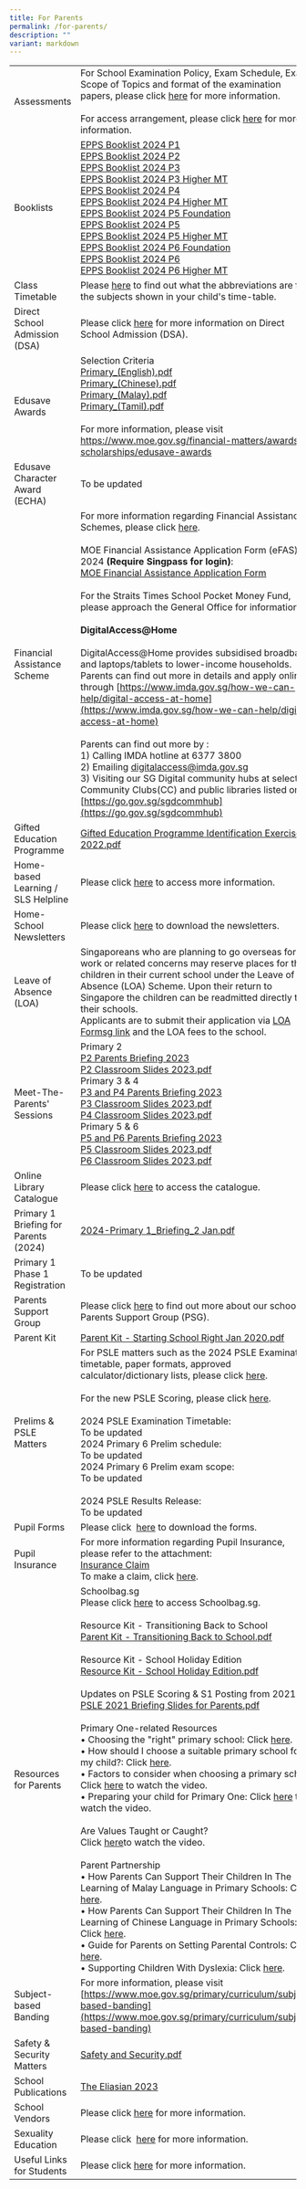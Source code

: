 ```yaml
---
title: For Parents
permalink: /for-parents/
description: ""
variant: markdown
---
```

|  |  |
|---|---|
| Assessments | For School Examination Policy, Exam Schedule, Exam Scope of Topics and format of the examination papers, please click [here](/for-parents/assessments/) for more information.<br><br>For access arrangement, please click [here](/for-parents/access-arrangement/) for more information. |
| Booklists |[EPPS Booklist 2024 P1](/files/EPPS_Booklist_2024_P1.pdf)<br>[EPPS Booklist 2024 P2](/files/EPPS_Booklist_2024_P2.pdf)<br>[EPPS Booklist 2024 P3](/files/EPPS_Booklist_2024_P3.pdf)<br>[EPPS Booklist 2024 P3 Higher MT](/files/EPPS_Booklist_2024_P3_HigherMT.pdf)<br>[EPPS Booklist 2024 P4](/files/EPPS_Booklist_2024_P4.pdf)<br>[EPPS Booklist 2024 P4 Higher MT](/files/EPPS_Booklist_2024_P4_HigherMT.pdf)<br>[EPPS Booklist 2024 P5 Foundation](/files/EPPS_Booklist_2024_P5_Foundation.pdf)<br>[EPPS Booklist 2024 P5](/files/EPPS_Booklist_2024_P5.pdf)<br>[EPPS Booklist 2024 P5 Higher MT](/files/EPPS_Booklist_2024_P5_HigherMT.pdf)<br>[EPPS Booklist 2024 P6 Foundation](/files/EPPS_Booklist_2024_P6_Foundation.pdf)<br>[EPPS Booklist 2024 P6](/files/EPPS_Booklist_2024_P6.pdf)<br>[EPPS Booklist 2024 P6 Higher MT](/files/EPPS_Booklist_2024_P6_HigherMT.pdf) |
| Class Timetable  | Please [here](https://staging.d3975mj8dcgb9n.amplifyapp.com/for-parents/class-timetable/) to find out what the abbreviations are for the subjects shown in your child's time-table. |
| Direct School Admission (DSA)  | Please click [here](https://www.moe.gov.sg/secondary/dsa) for more information on Direct School Admission (DSA). |
| Edusave Awards  | Selection Criteria <br>[Primary\_(English).pdf](/files/ea1.pdf)<br>[Primary\_(Chinese).pdf](/files/ea2.pdf)<br>[Primary\_(Malay).pdf](/files/ea3.pdf)  <br>[Primary\_(Tamil).pdf](/files/ea4.pdf) &nbsp;&nbsp;  <br><br>For more information, please visit https://www.moe.gov.sg/financial-matters/awards-scholarships/edusave-awards |
| Edusave Character Award (ECHA)   | To be updated |
| Financial Assistance Scheme  | For more information regarding Financial Assistance Schemes, please click [here](https://www.moe.gov.sg/financial-matters/financial-assistance). <br><br>MOE Financial Assistance Application Form (eFAS) for 2024  **(Require Singpass for login)**:<br>[MOE Financial Assistance Application Form](https://form.gov.sg/64e2f8f73f582600139f54ac)<br><br>For the Straits Times School Pocket Money Fund, please approach the General Office for information. <br><br>**DigitalAccess@Home**<br><br> DigitalAccess@Home provides subsidised broadband and laptops/tablets to lower-income households.<br>Parents can find out more in details and apply online through [https://www.imda.gov.sg/how-we-can-help/digital-access-at-home](https://www.imda.gov.sg/how-we-can-help/digital-access-at-home)<br><br>Parents can find out more by : <br>1) Calling IMDA hotline at 6377 3800 <br> 2) Emailing [digitalaccess@imda.gov.sg](digitalaccess@imda.gov.sg) <br> 3) Visiting our SG Digital community hubs at selected Community Clubs(CC) and public libraries listed on [https://go.gov.sg/sgdcommhub](https://go.gov.sg/sgdcommhub) <!---*NEU PC Plus Programme*<br>NEU PC Plus Programme offers low-income households with student or person with disabilities the opportunity to own a brand new computer at an affordable price. Parents can find out more in detail and apply online through [https://www.imda.gov.sg/neupc](https://www.imda.gov.sg/neupc). Parents can call the following numbers to find out more: NPP hotline number 6684 8858 or IMDA contact number 6377 3800.<br>*Home Access Programme*<br>Home Access programme provides 2 years of subsidised broadband to low-income households. Parents can find out more in details and apply online through &nbsp;[www.digitalaccess.gov.sg](http://www.digitalaccess.gov.sg/). -->|
| Gifted Education Programme  | [Gifted Education Programme Identification Exercise 2022.pdf](/files/gep.pdf) |
| Home-based Learning / SLS Helpline |  Please click [here](https://staging.d3975mj8dcgb9n.amplifyapp.com/for-parents/hbl/) to access more information. |
| Home-School Newsletters | Please click [here](https://staging.d3975mj8dcgb9n.amplifyapp.com/for-parents/newsletter/) to download the newsletters. |
| Leave of Absence (LOA) | Singaporeans who are planning to go overseas for work or related concerns may reserve places for their children in their current school under the Leave of Absence (LOA) Scheme. Upon their return to Singapore the children can be readmitted directly to their schools.<br>Applicants are to submit their application via [LOA Formsg link](https://form.gov.sg/#!/60bd8dad79dded0011f07645) and the LOA fees to the school.  |
| Meet-The-Parents' Sessions <br> |Primary 2 <br>[P2 Parents Briefing 2023](/files/p2%20parents%20briefing%202023.pdf)<br>[P2 Classroom Slides 2023.pdf](/files/mtps1.pdf)<br>Primary 3 &amp; 4<br>[P3 and P4 Parents Briefing 2023](/files/p3%20and%20p4%20parents%20briefing%202023.pdf)<br>[P3 Classroom Slides 2023.pdf](/files/mtps2.pdf)<br>[P4 Classroom Slides 2023.pdf](/files/mtps3.pdf)<br>Primary 5 &amp; 6<br>[P5 and P6 Parents Briefing 2023](/files/p5%20and%20p6%20parents%20briefing%202023.pdf)<br>[P5 Classroom Slides 2023.pdf](/files/mtps4.pdf)<br>[P6 Classroom Slides 2023.pdf](/files/mtps5.pdf) |
| Online Library Catalogue  | Please click [here](https://schoolibrary.moe.edu.sg/eliasparkpri) to access the catalogue. |
| Primary 1<br>Briefing for Parents (2024)   |[2024-Primary 1_Briefing_2 Jan.pdf](/files/2024_P1_Briefing_2_Jan.pdf) |
| Primary 1 Phase 1 Registration | To be updated |
| Parents Support Group  | Please click [here](https://sites.google.com/moe.edu.sg/eppspsg?usp=sharing) to find out more about our school's Parents Support Group (PSG).  |
| Parent Kit  | [Parent Kit - Starting School Right Jan 2020.pdf](/files/Parent%20Kit%20-%20Starting%20School%20Right%20Jan%202020.pdf)  |
| Prelims &amp; PSLE Matters  | For PSLE matters such as the 2024 PSLE Examination timetable, paper formats, approved calculator/dictionary lists, please click [here](https://www.seab.gov.sg/home/examinations/psle).<br> <br>For the new PSLE Scoring, please click [here](https://www.moe.gov.sg/microsites/psle-fsbb/psle/main.html).<br><br>2024 PSLE Examination Timetable: <br>To be updated<br>  2024 Primary 6 Prelim schedule: <br>To be updated<br>2024 Primary 6 Prelim exam scope: <br>To be updated <br><br> 2024 PSLE Results Release: <br>To be updated|
| Pupil Forms  | Please click &nbsp;[here](https://staging.d3975mj8dcgb9n.amplifyapp.com/for-parents/forms/) to download the forms. |
| Pupil Insurance  | For more information regarding Pupil Insurance, please refer to the attachment: <br>[Insurance Claim](/files/INSURANCE_CLAIMS.pdf)<br>To make a claim, click [here](https://studentgpa.incomegroupins.com.sg/#/). |
| Resources for Parents  | Schoolbag.sg<br>Please click [here](https://www.schoolbag.sg/) to access Schoolbag.sg.<br><br>Resource Kit - Transitioning Back to School <br>[Parent Kit - Transitioning Back to School.pdf](/files/pk1.pdf) <br><br>Resource Kit - School Holiday Edition<br>[Resource Kit - School Holiday Edition.pdf](/files/pk2.pdf) <br><br>Updates on PSLE Scoring &amp; S1 Posting from 2021<br>[PSLE 2021 Briefing Slides for Parents.pdf](/files/PSLE%202021%20Briefing%20Slides%20for%20Parents.pdf) <br><br>Primary One-related Resources <br>• Choosing the "right" primary school: Click [here](https://schoolbag.sg/story/choosing-the-right-primary-school-for-your-child?utm_source=newsletter&amp;utm_medium=email&amp;utm_campaign=2015#.VZYRMtKqqkr). <br>•  How should I choose a suitable primary school for my child?: Click [here](https://schoolbag.sg/story/how-should-i-choose-a-suitable-primary-school-for-my-child?utm_source=newsletter&amp;utm_medium=email&amp;utm_campaign=2015#.VZYRM9Kqqkq). <br>• Factors to consider when choosing a primary school:  Click [here](https://www.youtube.com/watch?v=bGS1QGwsaxA&amp;feature=player_embedded) to watch the video. <br>• Preparing your child for Primary One: Click [here](https://www.youtube.com/watch?feature=player_embedded&amp;v=l0EnKuLTHpQ) to watch the video. <br><br>Are Values Taught or Caught? <br>Click [here](https://schoolbag.sg/story/are-values-taught-or-caught#.VN_MzNM_vXQ.mailto)to watch the video. <br><br>Parent Partnership <br>• How Parents Can Support Their Children In The Learning of Malay Language in Primary Schools: Click [here](https://www.schoolbag.sg/story/how-parents-can-support-their-children-in-the-learning-of-malay-language-in-primary-schools?utm_source=newsletter&amp;utm_medium=email&amp;utm_campaign=2016#.VwR8gyB97IU). <br>•  How Parents Can Support Their Children In The Learning of Chinese Language in Primary Schools: Click [here](https://www.schoolbag.sg/story/support-the-learning-of-chinese-language-in-pri-sch?utm_source=newsletter&amp;utm_medium=email&amp;utm_campaign=2016#.VwR59iB97IU). <br>•  Guide for Parents on Setting Parental Controls: Click [here](https://www.schoolbag.sg/story/guide-for-parents-on-setting-parental-controls?utm_source=newsletter&amp;utm_medium=email&amp;utm_campaign=2016#.VwR6ISB97IU). <br>•  Supporting Children With Dyslexia: Click [here](https://www.schoolbag.sg/story/supporting-children-with-dyslexia?utm_source=newsletter&amp;utm_medium=email&amp;utm_campaign=2016#.VyienXF97IV).     |
| Subject-based Banding  | For more information, please visit [https://www.moe.gov.sg/primary/curriculum/subject-based-banding](https://www.moe.gov.sg/primary/curriculum/subject-based-banding) |
| Safety &amp; Security Matters  | [Safety and Security.pdf ](/files/Safety%20and%20Security1.pdf)  |
| School Publications  | [The Eliasian 2023](https://drive.google.com/file/d/1Ju6vMnPdE26UAnz4Bp_J6LTXtBzMTdIB/view?usp=drive_link) | 
| School Vendors  |  Please click [here](https://staging.d3975mj8dcgb9n.amplifyapp.com/for-parents/school-vendors/) for more information. |
| Sexuality Education  |  Please click &nbsp;[here](/others/sexuality-education/) for more information. |
| Useful Links for Students |   Please click [here](/for-student) for more information.  |